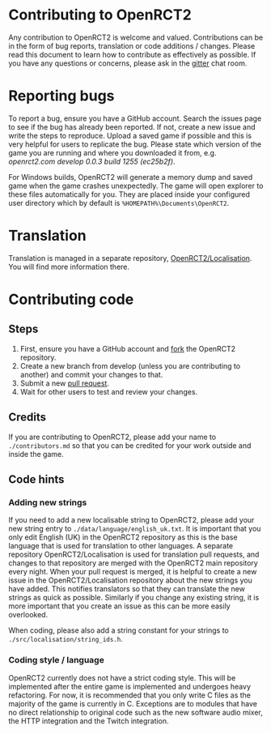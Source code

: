 # Contributing to OpenRCT2
Any contribution to OpenRCT2 is welcome and valued. Contributions can be in the form of bug reports, translation or code
additions / changes. Please read this document to learn how to contribute as effectively as possible. If you have any
questions or concerns, please ask in the [gitter](https://gitter.im/OpenRCT2/OpenRCT2) chat room.

# Reporting bugs
To report a bug, ensure you have a GitHub account. Search the issues page to see if the bug has already been reported.
If not, create a new issue and write the steps to reproduce. Upload a saved game if possible and this is very helpful
for users to replicate the bug. Please state which version of the game you are running and where you downloaded it from, e.g. *openrct2.com develop 0.0.3 build 1255 (ec25b2f)*.

For Windows builds, OpenRCT2 will generate a memory dump and saved game when the game crashes unexpectedly. The game will open explorer to these files automatically for you. They are placed inside your configured user directory which by default is `%HOMEPATH%\Documents\OpenRCT2`.

# Translation
Translation is managed in a separate repository, [OpenRCT2/Localisation](https://github.com/OpenRCT2/Localisation).
You will find more information there.

# Contributing code
## Steps
1. First, ensure you have a GitHub account and [fork](https://help.github.com/articles/fork-a-repo/) the OpenRCT2 repository.
2. Create a new branch from develop (unless you are contributing to another) and commit your changes to that.
3. Submit a new [pull request](https://help.github.com/articles/using-pull-requests/).
4. Wait for other users to test and review your changes.

## Credits
If you are contributing to OpenRCT2, please add your name to ```./contributors.md``` so that you can be credited for your
work outside and inside the game.

## Code hints
### Adding new strings
If you need to add a new localisable string to OpenRCT2, please add your new string entry to ```./data/language/english_uk.txt```.
It is important that you only edit English (UK) in the OpenRCT2 repository as this is the base language that is used for
translation to other languages. A separate repository OpenRCT2/Localisation is used for translation pull requests, and changes
to that repository are merged with the OpenRCT2 main repository every night. When your pull request is merged, it is helpful
to create a new issue in the OpenRCT2/Localisation repository about the new strings you have added. This notifies translators
so that they can translate the new strings as quick as possible. Similarly if you change any existing string, it is more
important that you create an issue as this can be more easily overlooked.

When coding, please also add a string constant for your strings to ```./src/localisation/string_ids.h```.

### Coding style / language
OpenRCT2 currently does not have a strict coding style. This will be implemented after the entire game is implemented and
undergoes heavy refactoring. For now, it is recommended that you only write C files as the majority of the game is currently in
C. Exceptions are to modules that have no direct relationship to original code such as the new software audio mixer, the
HTTP integration and the Twitch integration.
